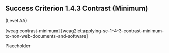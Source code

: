 ## Success Criterion 1.4.3 Contrast (Minimum)

(Level AA)

[wcag:contrast-minimum]
[wcag2ict:applying-sc-1-4-3-contrast-minimum-to-non-web-documents-and-software]

Placeholder

